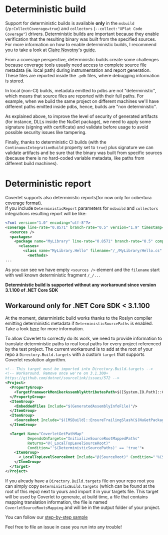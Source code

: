 # Deterministic build

Support for deterministic builds is available **only** in the `msbuild` (`/p:CollectCoverage=true`) and `collectors` (`--collect:"XPlat Code Coverage"`) drivers. Deterministic builds are important because they enable verification that the resulting binary was built from the specified sources. For more information on how to enable deterministic builds, I recommend you to take a look at [Claire Novotny](https://github.com/clairernovotny)'s [guide](https://github.com/clairernovotny/DeterministicBuilds).

From a coverage perspective, deterministic builds create some challenges because coverage tools usually need access to complete source file metadata (ie. local path) during instrumentation and report generation. These files are reported inside the `.pdb` files, where debugging information is stored.

In local (non-CI) builds, metadata emitted to pdbs are not "deterministic", which means that source files are reported with their full paths. For example, when we build the same project on different machines we'll have different paths emitted inside pdbs, hence, builds are "non deterministic".  

As explained above, to improve the level of security of generated artifacts (for instance, DLLs inside the NuGet package), we need to apply some signature (signing with certificate) and validate before usage to avoid possible security issues like tampering.

Finally, thanks to deterministic CI builds (with the `ContinuousIntegrationBuild` property set to `true`) plus signature we can validate artifacts and be sure that the binary was built from specific sources (because there is no hard-coded variable metadata, like paths from different build machines).

# Deterministic report

Coverlet supports also deterministic reports(for now only for cobertura coverage format).  
If you include `DeterministicReport` parameters for `msbuild` and `collectors` integrations resulting report will be like:
```xml
<?xml version="1.0" encoding="utf-8"?>
<coverage line-rate="0.8571" branch-rate="0.5" version="1.9" timestamp="1612702997" lines-covered="6" lines-valid="7" branches-covered="1" branches-valid="2">
  <sources />
  <packages>
    <package name="MyLibrary" line-rate="0.8571" branch-rate="0.5" complexity="3">
      <classes>
        <class name="MyLibrary.Hello" filename="/_/MyLibrary/Hello.cs" line-rate="0.8571" branch-rate="0.5" complexity="3">
          <methods>
...
```
As you can see we have empty `<sources />` element and the `filename` start with well known deterministic fragment `/_/...`

**Deterministic build is supported without any workaround since version 3.1.100 of .NET Core SDK**

## Workaround only for .NET Core SDK < 3.1.100

At the moment, deterministic build works thanks to the Roslyn compiler emitting deterministic metadata if `DeterministicSourcePaths` is enabled. Take a look [here](https://github.com/dotnet/sourcelink/tree/master/docs#deterministicsourcepaths) for more information.

To allow Coverlet to correctly do its work, we need to provide information to translate deterministic paths to real local paths for every project referenced by the test project. The current workaround is to add at the root of your repo a `Directory.Build.targets` with a custom `target` that supports Coverlet resolution algorithm.

```xml
<!-- This target must be imported into Directory.Build.targets -->
<!-- Workaround. Remove once we're on 3.1.300+
https://github.com/dotnet/sourcelink/issues/572 -->
<Project>
  <PropertyGroup>
    <TargetFrameworkMonikerAssemblyAttributesPath>$([System.IO.Path]::Combine('$(IntermediateOutputPath)','$(TargetFrameworkMoniker).AssemblyAttributes$(DefaultLanguageSourceExtension)'))</TargetFrameworkMonikerAssemblyAttributesPath>
  </PropertyGroup>
  <ItemGroup>
    <EmbeddedFiles Include="$(GeneratedAssemblyInfoFile)"/>
  </ItemGroup>
  <ItemGroup>
    <SourceRoot Include="$([MSBuild]::EnsureTrailingSlash($(NuGetPackageRoot)))" Condition="'$(NuGetPackageRoot)' != ''" />
  </ItemGroup>

  <Target Name="CoverletGetPathMap"
          DependsOnTargets="InitializeSourceRootMappedPaths"
          Returns="@(_LocalTopLevelSourceRoot)"
          Condition="'$(DeterministicSourcePaths)' == 'true'">
    <ItemGroup>
      <_LocalTopLevelSourceRoot Include="@(SourceRoot)" Condition="'%(SourceRoot.NestedRoot)' == ''"/>
    </ItemGroup>
  </Target>
</Project>

```

If you already have a `Directory.Build.targets` file on your repo root you can simply copy `DeterministicBuild.targets` (which can be found at the root of this repo) next to yours and import it in your targets file. This target will be used by Coverlet to generate, at build time, a file that contains mapping translation information, the file is named `CoverletSourceRootsMapping` and will be in the output folder of your project.

You can follow our [step-by-step sample](Examples.md)

Feel free to file an issue in case you run into any trouble!

